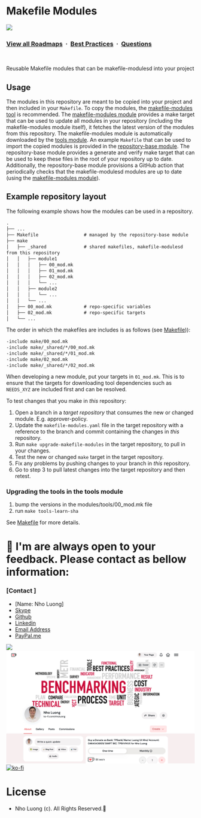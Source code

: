 # Makefile Modules

![](https://i.imgur.com/waxVImv.png)
### [View all Roadmaps](https://github.com/nholuongut/all-roadmaps) &nbsp;&middot;&nbsp; [Best Practices](https://github.com/nholuongut/all-roadmaps/blob/main/public/best-practices/) &nbsp;&middot;&nbsp; [Questions](https://www.linkedin.com/in/nholuong/)
<br/>

Reusable Makefile modules that can be makefile-modulesd into your project

## Usage

The modules in this repository are meant to be copied into your project and then included in your `Makefile`.
To copy the modules, the [makefile-modules tool](https://github.com/nholuongut/makefile-modules) is recommended.
The [makefile-modules module](./modules/makefile-modules/) provides a make target that can be used to update all modules in your repository (including the makefile-modules module itself),
it fetches the latest version of the modules from this repository. The makefile-modules module is automatically downloaded by the [tools module](./modules/tools/).
An example `Makefile` that can be used to import the copied modules is provided in the [repository-base module](./modules/repository-base/base/Makefile).
The repository-base module provides a generate and verify make target that can be used to keep these files in the root of your repository up to date.
Additionally, the repository-base module provisions a GitHub action that periodically checks that the makefile-modulesd modules are up to date (using the [makefile-modules module](./modules/makefile-modules/)).

## Example repository layout

The following example shows how the modules can be used in a repository.

```
.
├── ...
├── Makefile                 # managed by the repository-base module
├── make
│   ├── _shared              # shared makefiles, makefile-modulesd from this repository
│   │   ├── module1
│   │   │   ├── 00_mod.mk
│   │   │   ├── 01_mod.mk
│   │   │   ├── 02_mod.mk
│   │   │   └── ...
│   │   ├── module2
│   │   │   └── ...
│   │   └── ...
│   ├── 00_mod.mk            # repo-specific variables
│   ├── 02_mod.mk            # repo-specific targets
│   └── ...
```

The order in which the makefiles are includes is as follows (see [Makefile](./modules/repository-base/base/Makefile))):
```
-include make/00_mod.mk
-include make/_shared/*/00_mod.mk
-include make/_shared/*/01_mod.mk
-include make/02_mod.mk
-include make/_shared/*/02_mod.mk
```

When developing a new module, put your targets in `01_mod.mk`.
This is to ensure that the targets for downloading tool dependencies such as
`NEEDS_XYZ` are included first and can be resolved.

To test changes that you make in *this* repository:
1. Open a branch in a *target repository* that consumes the new or changed module. E.g. approver-policy.
2. Update the `makefile-modules.yaml` file in the target repository with a reference to the branch and commit containing the changes in *this* repository.
3. Run `make upgrade-makefile-modules` in the target repository, to pull in your changes.
4. Test the new or changed `make` target in the target repository.
5. Fix any problems by pushing changes to your branch in *this* repository.
6. Go to step 3 to pull latest changes into the target repository and then retest.

### Upgrading the tools in the tools module

1. bump the versions in the modules/tools/00_mod.mk file
2. run `make tools-learn-sha`

See [Makefile](./Makefile) for more details.

# 🚀 I'm are always open to your feedback.  Please contact as bellow information:
### [Contact ]
* [Name: Nho Luong]
* [Skype](luongutnho_skype)
* [Github](https://github.com/nholuongut/)
* [Linkedin](https://www.linkedin.com/in/nholuong/)
* [Email Address](luongutnho@hotmail.com)
* [PayPal.me](https://www.paypal.com/paypalme/nholuongut)

![](https://i.imgur.com/waxVImv.png)
![](Donate.png)
[![ko-fi](https://ko-fi.com/img/githubbutton_sm.svg)](https://ko-fi.com/nholuong)

# License
* Nho Luong (c). All Rights Reserved.🌟